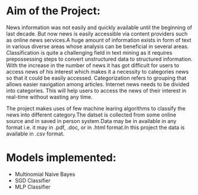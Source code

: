 # Aim of the Project:

News information was not easily and quickly available until the beginning of last decade. But now news is easily accessible via content providers such as online news services.A huge amount of information exists in form of text in various diverse areas whose analysis can be beneficial in several areas. Classification is quite a challenging field in text mining as it requires prepossessing steps to convert unstructured data to structured information. With the increase in the number of news it has got difficult for users to access news of his interest which makes it a necessity to categories news so that it could be easily accessed. Categorization refers to grouping that allows easier navigation among articles. Internet news needs to be divided into categories. This will help users to access the news of their interest in real-time without wasting any time.

The project makes uses of few machine learing algorithms to classify the news into different category.The datset is collected from some online source and in saved in person system.Data may be in available in any format i.e. it may in .pdf, .doc, or in .html format.In this project the data is available in .csv format.


# Models implemented:
<ul>
  <li>
    Multinomial Naive Bayes</li>
<li>SGD Classifier</li>
<li>MLP Classifier</li></ul>
